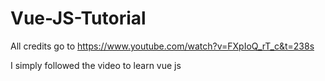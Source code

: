 # Vue-JS-Tutorial
All credits go to https://www.youtube.com/watch?v=FXpIoQ_rT_c&t=238s

I simply followed the video to learn vue js